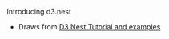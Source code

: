 Introducing d3.nest

 * Draws from [D3 Nest Tutorial and examples](http://bl.ocks.org/phoebebright/raw/3176159/)
